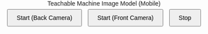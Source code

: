 <!DOCTYPE html>
<html>
<head>
  <title>Teachable Machine Image Model (Mobile)</title>
  <meta name="viewport" content="width=device-width, initial-scale=1.0"> <!-- ทำ responsive -->
  <script src="https://cdn.jsdelivr.net/npm/@tensorflow/tfjs@latest/dist/tf.min.js"></script>
  <script src="https://cdn.jsdelivr.net/npm/@teachablemachine/image@latest/dist/teachablemachine-image.min.js"></script>
  <style>
    body {
      font-family: Arial, sans-serif;
      text-align: center;
      margin: 0;
      padding: 0;
    }
    #webcam-container {
      max-width: 100%;
      margin: 10px auto;
    }
    video {
      max-width: 100%;
      height: auto;
    }
    #label-container {
      margin: 10px;
      font-size: 1.2em;
    }
    button {
      padding: 10px 20px;
      font-size: 1em;
      margin: 5px;
    }
  </style>
</head>
<body>
  <div>Teachable Machine Image Model (Mobile)</div>
  <button type="button" onclick="init('environment')">Start (Back Camera)</button>
  <button type="button" onclick="init('user')">Start (Front Camera)</button>
  <button type="button" onclick="stop()">Stop</button>
  <div id="webcam-container"></div>
  <div id="label-container"></div>

  <script type="text/javascript">
    const URL = "https://teachablemachine.withgoogle.com/models/A2LkaBTvm/";

    let model, webcam, labelContainer, maxPredictions;

    async function init(facingMode) {
      const modelURL = URL + "model.json";
      const metadataURL = URL + "metadata.json";

      model = await tmImage.load(modelURL, metadataURL);
      maxPredictions = model.getTotalClasses();

      // ตั้งค่า Webcam สำหรับมือถือ โดยระบุ facingMode
      webcam = new tmImage.Webcam(224, 224, false); // ใช้ 224x224 เหมือนเดิม
      try {
        await webcam.setup({ facingMode: facingMode }); // เลือกกล้องหน้า (user) หรือหลัง (environment)
        await webcam.play();
        if (!webcam.canvas) {
          throw new Error("Webcam canvas is not initialized");
        }
        console.log("Webcam initialized, width:", webcam.canvas.width, "facingMode:", facingMode);
        window.requestAnimationFrame(loop);
      } catch (e) {
        console.error("Webcam setup failed:", e);
        document.getElementById("label-container").innerText = "Error: " + e.message;
        return;
      }

      document.getElementById("webcam-container").appendChild(webcam.canvas);
      labelContainer = document.getElementById("label-container");
      labelContainer.innerHTML = ""; // ล้างผลลัพธ์เก่า
      for (let i = 0; i < maxPredictions; i++) {
        labelContainer.appendChild(document.createElement("div"));
      }
    }

    async function loop() {
      webcam.update();
      await predict();
      window.requestAnimationFrame(loop);
    }

    async function predict() {
      const prediction = await model.predict(webcam.canvas);
      for (let i = 0; i < maxPredictions; i++) {
        const classPrediction = prediction[i].className + ": " + prediction[i].probability.toFixed(2);
        labelContainer.childNodes[i].innerHTML = classPrediction;
      }
    }

    function stop() {
      if (webcam) {
        webcam.stop();
        document.getElementById("webcam-container").innerHTML = '';
        document.getElementById("label-container").innerHTML = '';
      }
    }
  </script>
</body>
</html>
